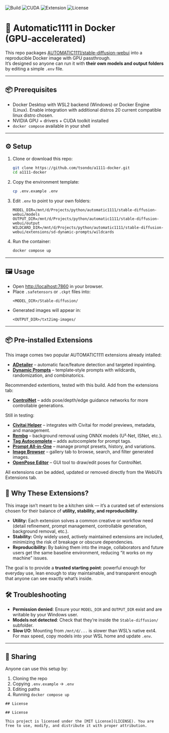 
![Build](https://img.shields.io/badge/build-passing-brightgreen)
![CUDA](https://img.shields.io/badge/CUDA-12.8-blue)
![Extension](https://img.shields.io/badge/ADetailer-enabled-success)
![License](https://img.shields.io/github/license/tsondo/a1111-docker)

# 🚀 Automatic1111 in Docker (GPU‑accelerated)

This repo packages [AUTOMATIC1111/stable-diffusion-webui](https://github.com/AUTOMATIC1111/stable-diffusion-webui) into a reproducible Docker image with GPU passthrough.  
It’s designed so anyone can run it with **their own models and output folders** by editing a simple `.env` file.

---

## 📦 Prerequisites
- Docker Desktop with WSL2 backend (Windows) or Docker Engine (Linux). Enable integration with additional distros 20 current compatible linux distro chosen.
- NVIDIA GPU + drivers + CUDA toolkit installed
- `docker compose` available in your shell

---

## ⚙️ Setup

1. Clone or download this repo:
   ```bash
   git clone https://github.com/tsondo/a1111-docker.git
   cd a1111-docker
   ```

2. Copy the environment template:
   ```bash
   cp .env.example .env
   ```

3. Edit `.env` to point to your own folders:
   ```env
   MODEL_DIR=/mnt/d/Projects/python/automatic1111/stable-diffusion-webui/models
   OUTPUT_DIR=/mnt/d/Projects/python/automatic1111/stable-diffusion-webui/output
   WILDCARD_DIR=/mnt/d/Projects/python/automatic1111/stable-diffusion-webui/extensions/sd-dynamic-prompts/wildcards
   ```

4. Run the container:
   ```bash
   docker compose up
   ```

---

## 🖼️ Usage

- Open [http://localhost:7860](http://localhost:7860) in your browser.
- Place `.safetensors` or `.ckpt` files into:
  ```
  <MODEL_DIR>/Stable-diffusion/
  ```
- Generated images will appear in:
  ```
  <OUTPUT_DIR>/txt2img-images/
  ```

---

## 📦 Pre‑installed Extensions

This image comes two popular AUTOMATIC1111 extensions already intalled:

- **[ADetailer](https://github.com/Bing-su/adetailer)** – automatic face/feature detection and targeted inpainting.  
- **[Dynamic Prompts](https://github.com/adieyal/sd-dynamic-prompts)** – template‑style prompts with wildcards, randomization, and combinatorics.  


Recommended extentions, tested with this build. Add from the extensions tab:

- **[ControlNet](https://github.com/Mikubill/sd-webui-controlnet)** – adds pose/depth/edge guidance networks for more controllable generations.  

Still in testing:
- **[Civitai Helper](https://github.com/butaixianran/Stable-Diffusion-Webui-Civitai-Helper)** – integrates with Civitai for model previews, metadata, and management.  
- **[Rembg](https://github.com/AUTOMATIC1111/stable-diffusion-webui-rembg)** – background removal using ONNX models (U²‑Net, ISNet, etc.).  
- **[Tag Autocomplete](https://github.com/DominikDoom/a1111-sd-webui-tagcomplete)** – adds autocomplete for prompt tags.  
- **[Prompt All‑in‑One](https://github.com/Physton/sd-webui-prompt-all-in-one)** – manage prompt presets, history, and variations.  
- **[Image Browser](https://github.com/yfszzx/stable-diffusion-webui-images-browser)** – gallery tab to browse, search, and filter generated images.  
- **[OpenPose Editor](https://github.com/fkunn1326/openpose-editor)** – GUI tool to draw/edit poses for ControlNet.

All extensions can be added, updated or removed directly from the WebUI’s Extensions tab.

## 🎯 Why These Extensions?

This image isn’t meant to be a kitchen sink — it’s a curated set of extensions chosen for their balance of **utility, stability, and reproducibility**.  

- **Utility:** Each extension solves a common creative or workflow need (detail refinement, prompt management, controllable generation, background removal, etc.).  
- **Stability:** Only widely used, actively maintained extensions are included, minimizing the risk of breakage or obscure dependencies.  
- **Reproducibility:** By baking them into the image, collaborators and future users get the same baseline environment, reducing “it works on my machine” issues.  

The goal is to provide a **trusted starting point**: powerful enough for everyday use, lean enough to stay maintainable, and transparent enough that anyone can see exactly what’s inside.


## 🛠️ Troubleshooting

- **Permission denied**: Ensure your `MODEL_DIR` and `OUTPUT_DIR` exist and are writable by your Windows user.  
- **Models not detected**: Check that they’re inside the `Stable-diffusion/` subfolder.  
- **Slow I/O**: Mounting from `/mnt/d/...` is slower than WSL’s native ext4. For max speed, copy models into your WSL home and update `.env`.

---

## 👥 Sharing

Anyone can use this setup by:
1. Cloning the repo
2. Copying `.env.example` → `.env`
3. Editing paths
4. Running `docker compose up`
```
## License

## License

This project is licensed under the [MIT License](LICENSE). You are free to use, modify, and distribute it with proper attribution.

